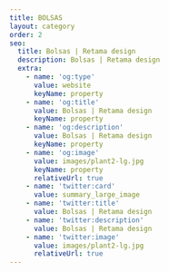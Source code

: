 ```yaml
---
title: BOLSAS
layout: category
order: 2
seo:
  title: Bolsas | Retama design
  description: Bolsas | Retama design
  extra:
    - name: 'og:type'
      value: website
      keyName: property
    - name: 'og:title'
      value: Bolsas | Retama design
      keyName: property
    - name: 'og:description'
      value: Bolsas | Retama design
      keyName: property
    - name: 'og:image'
      value: images/plant2-lg.jpg
      keyName: property
      relativeUrl: true
    - name: 'twitter:card'
      value: summary_large_image
    - name: 'twitter:title'
      value: Bolsas | Retama design
    - name: 'twitter:description'
      value: Bolsas | Retama design
    - name: 'twitter:image'
      value: images/plant2-lg.jpg
      relativeUrl: true
---
```


